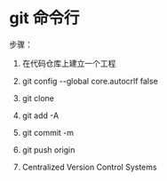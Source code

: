 # git 命令行

步骤：
1. 在代码仓库上建立一个工程
2. git config --global core.autocrlf false
3. git clone <url>
4. git add -A
5. git commit -m <comment>
6. git push origin <branch name>


3. Centralized Version Control Systems